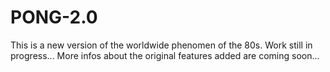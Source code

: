 # PONG-2.0
This is a new version of the worldwide phenomen of the 80s.
Work still in progress...
More infos about the original features added are coming soon...
